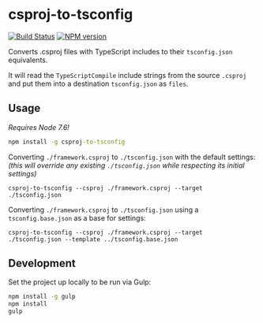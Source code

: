 # csproj-to-tsconfig
[![Build Status](https://travis-ci.org/JoshuaKGoldberg/csproj-to-tsconfig.svg?branch=master)](https://travis-ci.org/JoshuaKGoldberg/csproj-to-tsconfig)
[![NPM version](https://badge.fury.io/js/csproj-to-tsconfig.svg)](http://badge.fury.io/js/csproj-to-tsconfig)


Converts .csproj files with TypeScript includes to their `tsconfig.json` equivalents.

It will read the `TypeScriptCompile` include strings from the source `.csproj` and put them into a destination `tsconfig.json` as `files`.

## Usage

*Requires Node 7.6!*

```cmd
npm install -g csproj-to-tsconfig
```

Converting `./framework.csproj` to `./tsconfig.json` with the default settings:
*(this will override any existing `./tsconfig.json` while respecting its initial settings)*

```
csproj-to-tsconfig --csproj ./framework.csproj --target ./tsconfig.json

```

Converting `./framework.csproj` to `./tsconfig.json` using a `tsconfig.base.json` as a base for settings:

```
csproj-to-tsconfig --csproj ./framework.csproj --target ./tsconfig.json --template ../tsconfig.base.json
```


## Development

Set the project up locally to be run via Gulp:

```cmd
npm install -g gulp
npm install
gulp
```
